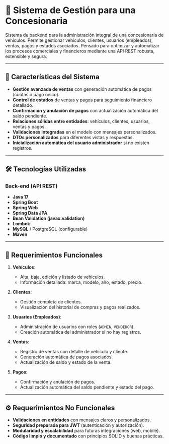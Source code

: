 # 🚗 Sistema de Gestión para una Concesionaria

Sistema de backend para la administración integral de una concesionaria de vehículos. Permite gestionar vehículos, clientes, usuarios (empleados), ventas, pagos y estados asociados. Pensado para optimizar y automatizar los procesos comerciales y financieros mediante una API REST robusta, extensible y segura.

---

## 🌟 Características del Sistema

- **Gestión avanzada de ventas** con generación automática de pagos (cuotas o pago único).
- **Control de estados** de ventas y pagos para seguimiento financiero detallado.
- **Confirmación y anulación de pagos** con actualización automática del saldo pendiente.
- **Relaciones sólidas entre entidades**: vehículos, clientes, usuarios, ventas y pagos.
- **Validaciones integradas** en el modelo con mensajes personalizados.
- **DTOs personalizados** para diferentes vistas y respuestas.
- **Inicialización automática del usuario administrador** si no existen registros.

---

## 🛠️ Tecnologías Utilizadas

### Back-end (API REST)
- **Java 17**
- **Spring Boot**
- **Spring Web**
- **Spring Data JPA**
- **Bean Validation (javax.validation)**
- **Lombok**
- **MySQL** / PostgreSQL (configurable)
- **Maven**

---

## 📝 Requerimientos Funcionales

1. **Vehículos**:
   - Alta, baja, edición y listado de vehículos.
   - Información detallada: marca, modelo, año, estado, precio.

2. **Clientes**:
   - Gestión completa de clientes.
   - Visualización del historial de compras y pagos realizados.

3. **Usuarios (Empleados)**:
   - Administración de usuarios con roles (`ADMIN`, `VENDEDOR`).
   - Creación automática del administrador si no hay registros.

4. **Ventas**:
   - Registro de ventas con detalle de vehículo y cliente.
   - Generación automática de pagos asociados.
   - Actualización de saldo y estado de la venta.

5. **Pagos**:
   - Confirmación y anulación de pagos.
   - Actualización automática del saldo pendiente y estado del pago.

---

## ⚙️ Requerimientos No Funcionales

- **Validaciones en entidades** con mensajes claros y personalizados.
- **Seguridad preparada para JWT** (autenticación y autorización).
- **Modularidad y escalabilidad** para futuras integraciones (web, mobile).
- **Código limpio y documentado** con principios SOLID y buenas prácticas.

